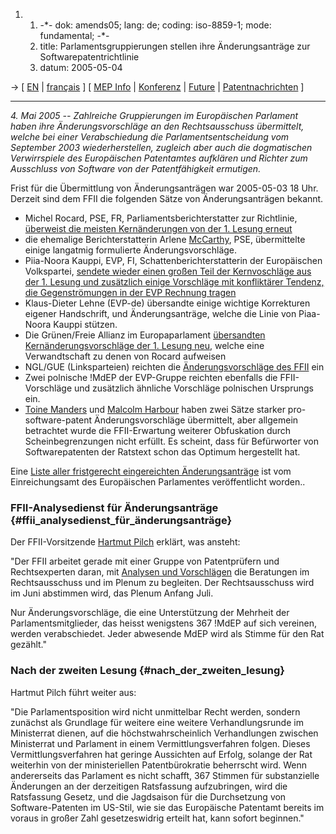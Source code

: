 1.  1.  -\*- dok: amends05; lang: de; coding: iso-8859-1; mode:
        fundamental; -\*-
    2.  title: Parlamentsgruppierungen stellen ihre Änderungsanträge zur
        Softwarepatentrichtlinie
    3.  datum: 2005-05-04

-\> \[ [ EN](Amends05En "wikilink") \| [
français](Amends05Fr "wikilink") \] \[ [ MEP Info](Plen05En "wikilink")
\| [ Konferenz](Konf0506En "wikilink") \| [
Future](SwpatFuturEn "wikilink") \| [
Patentnachrichten](SwpatcninoDe "wikilink") \]

------------------------------------------------------------------------

*4. Mai 2005 \-- Zahlreiche Gruppierungen im Europäischen Parlament
haben ihre Änderungsvorschläge an den Rechtsausschuss übermittelt,
welche bei einer Verabschiedung die Parlamentsentscheidung vom September
2003 wiederherstellen, zugleich aber auch die dogmatischen Verwirrspiele
des Europäischen Patentamtes aufklären und Richter zum Ausschluss von
Software von der Patentfähigkeit ermutigen.*

Frist für die Übermittlung von Änderungsanträgen war 2005-05-03 18 Uhr.
Derzeit sind dem FFII die folgenden Sätze von Änderungsanträgen bekannt.

-   Michel Rocard, PSE, FR, Parliamentsberichterstatter zur Richtlinie,
    [überweist die meisten Kernänderungen von der 1. Lesung
    erneut](http://swpat.ffii.org/papers/europarl0309/amends05/rocard05/ "wikilink")
-   die ehemalige Berichterstatterin Arlene
    [McCarthy](McCarthy "wikilink"), PSE, übermittelte einige langatmig
    formulierte Änderungsvorschläge.
-   Piia-Noora Kauppi, EVP, FI, Schattenberichterstatterin der
    Europäischen Volkspartei, [sendete wieder einen großen Teil der
    Kernvoschläge aus der 1. Lesung und zusätzlich einige Vorschläge mit
    konfliktärer Tendenz, die Gegenströmungen in der EVP Rechnung
    tragen](http://swpat.ffii.org/papers/europarl0309/amends05/kauppi05/ "wikilink")
-   Klaus-Dieter Lehne (EVP-de) übersandte einige wichtige Korrekturen
    eigener Handschrift, und Änderungsanträge, welche die Linie von
    Piaa-Noora Kauppi stützen.
-   Die Grünen/Freie Allianz im Europaparlament [übersandten
    Kernänderungsvorschläge der 1. Lesung
    neu](http://swpat.ffii.org/papers/europarl0309/amends05/verd05/ "wikilink"),
    welche eine Verwandtschaft zu denen von Rocard aufweisen
-   NGL/GUE (Linksparteien) reichten die [Änderungsvorschläge des
    FFII](http://swpat.ffii.org/papers/europarl0309/amends05/ "wikilink")
    ein
-   Zwei polnische !MdEP der EVP-Gruppe reichten ebenfalls die
    FFII-Vorschläge und zusätzlich ähnliche Vorschläge polnischen
    Ursprungs ein.
-   [ Toine Manders](ToineMandersEn "wikilink") und [ Malcolm
    Harbour](SwpatharbourEn "wikilink") haben zwei Sätze starker
    pro-software-patent Änderungsvorschläge übermittelt, aber allgemein
    betrachtet wurde die FFII-Erwartung weiterer Obfuskation durch
    Scheinbegrenzungen nicht erfüllt. Es scheint, dass für Befürworter
    von Softwarepatenten der Ratstext schon das Optimum hergestellt hat.

Eine [Liste aller fristgerecht eingereichten
Änderungsanträge](http://swpat.ffii.org/papers/europarl0309/amends05/juri05/ "wikilink")
ist vom Einreichungsamt des Europäischen Parlamentes veröffentlicht
worden..

### FFII-Analysedienst für Änderungsanträge {#ffii_analysedienst_für_änderungsanträge}

Der FFII-Vorsitzende [ Hartmut Pilch](HartmutPilchDe "wikilink")
erklärt, was ansteht:

\"Der FFII arbeitet gerade mit einer Gruppe von Patentprüfern und
Rechtsexperten daran, mit [Analysen und
Vorschlägen](http://swpat.ffii.org/papers/europarl0309/amends05/ "wikilink")
die Beratungen im Rechtsausschuss und im Plenum zu begleiten. Der
Rechtsausschuss wird im Juni abstimmen wird, das Plenum Anfang Juli.

Nur Änderungsvorschläge, die eine Unterstützung der Mehrheit der
Parlamentsmitglieder, das heisst wenigstens 367 !MdEP auf sich vereinen,
werden verabschiedet. Jeder abwesende MdEP wird als Stimme für den Rat
gezählt.\"

### Nach der zweiten Lesung {#nach_der_zweiten_lesung}

Hartmut Pilch führt weiter aus:

\"Die Parlamentsposition wird nicht unmittelbar Recht werden, sondern
zunächst als Grundlage für weitere eine weitere Verhandlungsrunde im
Ministerrat dienen, auf die höchstwahrscheinlich Verhandlungen zwischen
Ministerrat und Parlament in einem Vermittlungsverfahren folgen. Dieses
Vermittlungsverfahren hat geringe Aussichten auf Erfolg, solange der Rat
weiterhin von der ministeriellen Patentbürokratie beherrscht wird. Wenn
andererseits das Parlament es nicht schafft, 367 Stimmen für
substanzielle Änderungen an der derzeitigen Ratsfassung aufzubringen,
wird die Ratsfassung Gesetz, und die Jagdsaison für die Durchsetzung von
Software-Patenten im US-Stil, wie sie das Europäische Patentamt bereits
im voraus in großer Zahl gesetzeswidrig erteilt hat, kann sofort
beginnen.\"
